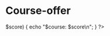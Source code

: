 # Course-offer

<?php

// List of courses
$courses = array("COM411", "COM414", "COM412", "COM413", "COM415", "EED");

// Assigning scores to each course
$scores = array();
foreach ($courses as $course) {
    // Generate a random score between 0 and 100 for each course
    $score = rand(0, 100);
    
    // Assign the score to the course
    $scores[$course] = $score;
}

// Displaying the scores for each course
foreach ($scores as $course => $score) {
    echo "$course: $score\n";
}
?>

